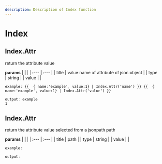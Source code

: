 ```yaml
---
description: Description of Index function
---
```


# Index


## Index.Attr
return the attribute value


**params**
    |  |  |
    | :--- | :--- |
    | title | value  name of attribute of json object  |
    | type | string |
    | value |  |


```
example: {{  { name:'example', value:1} | Index.Attr('name') }} {{  { name:'example', value:1} | Index.Attr('value') }}

output: example
1

```
## Index.Attr
return the attribute value selected from a jsonpath path


**params**
    |  |  |
    | :--- | :--- |
    | title | path  |
    | type | string |
    | value |  |


```
example: 

output: 

```


